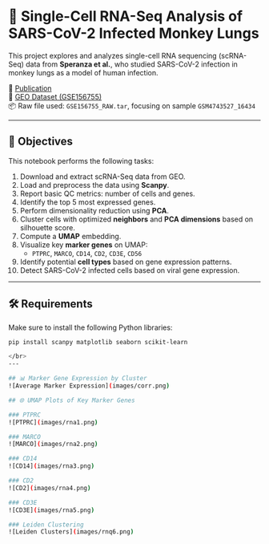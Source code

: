 # 🧬 Single-Cell RNA-Seq Analysis of SARS-CoV-2 Infected Monkey Lungs

This project explores and analyzes single-cell RNA sequencing (scRNA-Seq) data from **Speranza et al.**, who studied SARS-CoV-2 infection in monkey lungs as a model of human infection.

📄 [Publication](https://www.ncbi.nlm.nih.gov/pmc/articles/PMC7875333/)  
🧪 [GEO Dataset (GSE156755)](https://www.ncbi.nlm.nih.gov/geo/query/acc.cgi?acc=GSE156755)  
📦 Raw file used: `GSE156755_RAW.tar`, focusing on sample `GSM4743527_16434`

---

## 📌 Objectives

This notebook performs the following tasks:

1. Download and extract scRNA-Seq data from GEO.
2. Load and preprocess the data using **Scanpy**.
3. Report basic QC metrics: number of cells and genes.
4. Identify the top 5 most expressed genes.
5. Perform dimensionality reduction using **PCA**.
6. Cluster cells with optimized **neighbors** and **PCA dimensions** based on silhouette score.
7. Compute a **UMAP** embedding.
8. Visualize key **marker genes** on UMAP:
   - `PTPRC`, `MARCO`, `CD14`, `CD2`, `CD3E`, `CD56`
9. Identify potential **cell types** based on gene expression patterns.
10. Detect SARS-CoV-2 infected cells based on viral gene expression.

---

## 🛠️ Requirements

Make sure to install the following Python libraries:

```bash
pip install scanpy matplotlib seaborn scikit-learn

</br>
---

## 📊 Marker Gene Expression by Cluster
![Average Marker Expression](images/corr.png)

## 🌐 UMAP Plots of Key Marker Genes

### PTPRC
![PTPRC](images/rna1.png)

### MARCO
![MARCO](images/rna2.png)

### CD14
![CD14](images/rna3.png)

### CD2
![CD2](images/rna4.png)

### CD3E
![CD3E](images/rna5.png)

### Leiden Clustering
![Leiden Clusters](images/rnq6.png)
